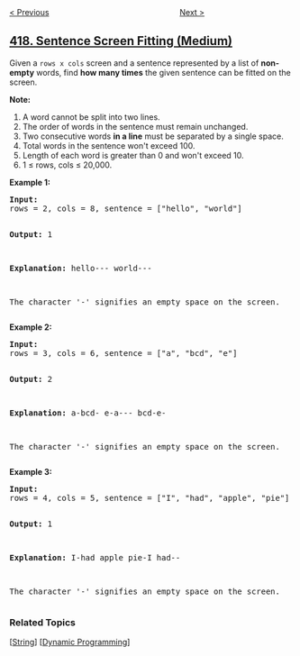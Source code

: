 <!--|This file generated by command(leetcode description); DO NOT EDIT.    |-->
<!--+----------------------------------------------------------------------+-->
<!--|@author    openset <openset.wang@gmail.com>                           |-->
<!--|@link      https://github.com/openset                                 |-->
<!--|@home      https://github.com/openset/leetcode                        |-->
<!--+----------------------------------------------------------------------+-->

[< Previous](../pacific-atlantic-water-flow "Pacific Atlantic Water Flow")
　　　　　　　　　　　　　　　　
[Next >](../battleships-in-a-board "Battleships in a Board")

## [418. Sentence Screen Fitting (Medium)](https://leetcode.com/problems/sentence-screen-fitting "屏幕可显示句子的数量")

<p>Given a <code>rows x cols</code> screen and a sentence represented by a list of <b>non-empty</b> words, find <b>how many times</b> the given sentence can be fitted on the screen.
</p>

<p><b>Note:</b>
<ol>
<li>A word cannot be split into two lines.</li>
<li>The order of words in the sentence must remain unchanged.</li>
<li>Two consecutive words <b>in a line</b> must be separated by a single space.</li>
<li>Total words in the sentence won't exceed 100.</li>
<li>Length of each word is greater than 0 and won't exceed 10.</li>
<li>1 &le; rows, cols &le; 20,000.</li>
</ol>
</p>

<p>
<b>Example 1:</b> 
<pre>
<b>Input:</b>
rows = 2, cols = 8, sentence = ["hello", "world"]

<b>Output:</b> 
1

<b>Explanation:</b>
hello---
world---

The character '-' signifies an empty space on the screen.
</pre>
</p>

<p>
<b>Example 2:</b> 
<pre>
<b>Input:</b>
rows = 3, cols = 6, sentence = ["a", "bcd", "e"]

<b>Output:</b> 
2

<b>Explanation:</b>
a-bcd- 
e-a---
bcd-e-

The character '-' signifies an empty space on the screen.
</pre>
</p>

<p>
<b>Example 3:</b> 
<pre>
<b>Input:</b>
rows = 4, cols = 5, sentence = ["I", "had", "apple", "pie"]

<b>Output:</b> 
1

<b>Explanation:</b>
I-had
apple
pie-I
had--

The character '-' signifies an empty space on the screen.
</pre>
</p>

### Related Topics
  [[String](../../tag/string/README.md)]
  [[Dynamic Programming](../../tag/dynamic-programming/README.md)]
